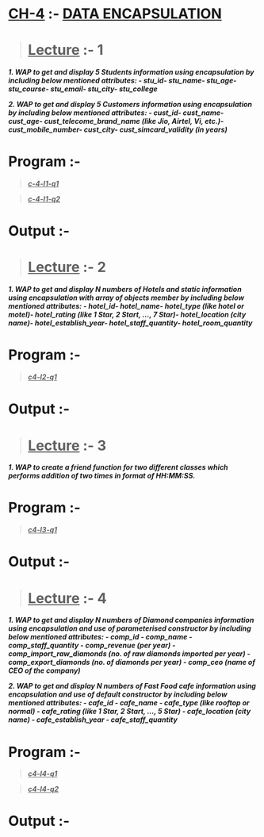 # <u>CH-4</u> :- <u>DATA ENCAPSULATION</u>

><u>Lecture</u> :- 1
>===

***1. WAP to get and display 5 Students information using
encapsulation by including below mentioned
attributes: - stu_id- stu_name- stu_age- stu_course- stu_email- stu_city- stu_college***

***2. WAP to get and display 5 Customers
information using encapsulation by including
below mentioned attributes: - cust_id- cust_name- cust_age- cust_telecome_brand_name (like Jio, Airtel, Vi, etc.)- cust_mobile_number- cust_city- cust_simcard_validity (in years)***

Program :-
===

><u>***c-4-l1-q1***</u>

><u>***c-4-l1-q2***</u>

# Output :-

><u>Lecture</u> :- 2
>===

***1. WAP to get and display N numbers of Hotels and static
information using encapsulation with array of objects
member by including below mentioned attributes: - hotel_id- hotel_name- hotel_type (like hotel or motel)- hotel_rating (like 1 Star, 2 Start, ..., 7 Star)- hotel_location (city name)- hotel_establish_year- hotel_staff_quantity- hotel_room_quantity***

Program :-
===

><u>***c4-l2-q1***</u>

# Output :-

><u>Lecture</u> :- 3
>====

***1. WAP to create a friend function for two different classes
which performs addition of two times in format of
HH:MM:SS.***

Program :-
===

><u>***c4-l3-q1***</u>

# Output :-

><u>Lecture</u> :- 4
>===

***1. WAP to get and display N numbers of Diamond
companies information using encapsulation and use of
parameterised constructor by including below
mentioned attributes: - comp_id - comp_name - comp_staff_quantity - comp_revenue (per year) - comp_import_raw_diamonds (no. of raw diamonds
imported per year) - comp_export_diamonds (no. of diamonds per year) - comp_ceo (name of CEO of the company)***

***2. WAP to get and display N numbers of Fast Food cafe
information using encapsulation and use of default
constructor by including below mentioned attributes: - cafe_id - cafe_name - cafe_type (like rooftop or normal) - cafe_rating (like 1 Star, 2 Start, ..., 5 Star) - cafe_location (city name) - cafe_establish_year - cafe_staff_quantity***

Program :-
===

><u>***c4-l4-q1***</u>

><u>***c4-l4-q2***</u>

# Output :-